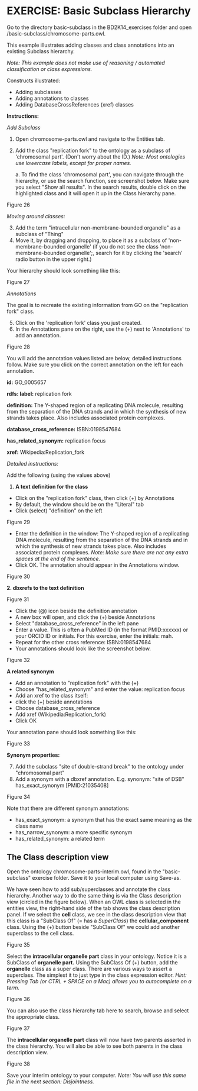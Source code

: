 # EXERCISE: Basic Subclass Hierarchy

Go to the directory basic-subclass in the BD2K14\_exercises folder and open /basic-subclass/chromosome-parts.owl.

This example illustrates adding classes and class annotations into an existing Subclass hierarchy.

_Note: This example does not make use of reasoning / automated classification or class expressions._

Constructs illustrated:

 - Adding subclasses
 - Adding annotations to classes
 - Adding DatabaseCrossReferences (xref) classes

**Instructions:**

_Add Subclass_
1. Open chromosome-parts.owl and navigate to the Entities tab.
2. Add the class "replication fork" to the ontology as a subclass of 'chromosomal part'. (Don't worry about the ID.) _Note: Most ontologies use lowercase labels, except for proper names._
    
    a. To find the class 'chromosomal part', you can navigate through the hierarchy, or use the search function, see screenshot below. Make sure you select "Show all results". In the search results, double click on the highlighted class and it will open it up in the Class hierarchy pane.

Figure 26

_Moving around classes:_

3. Add the term "intracellular non-membrane-bounded organelle" as a subclass of "Thing"
4. Move it, by dragging and dropping, to place it as a subclass of 'non-membrane-bounded organelle' (if you do not see the class 'non-membrane-bounded organelle';, search for it by clicking the 'search' radio button in the upper right.)

Your hierarchy should look something like this:

Figure 27

_Annotations_

The goal is to recreate the existing information from GO on the "replication fork" class.

5. Click on the 'replication fork' class you just created.
6. In the Annotations pane on the right, use the (+) next to 'Annotations' to add an annotation.

Figure 28

You will add the annotation values listed are below, detailed instructions follow. Make sure you click on the correct annotation on the left for each annotation.

**id:** GO\_0005657

**rdfs: label:** replication fork

**definition:** The Y-shaped region of a replicating DNA molecule, resulting from the separation of the DNA strands and in which the synthesis of new strands takes place. Also includes associated protein complexes.

**database\_cross\_reference:** ISBN:0198547684

**has\_related\_synonym:** replication focus

**xref:** Wikipedia:Replication\_fork

_Detailed instructions:_

Add the following (using the values above)

1. **A text definition for the class**
- Click on the "replication fork" class, then click (+) by Annotations
- By default, the window should be on the "Literal" tab
- Click (select) "definition" on the left

Figure 29

- Enter the definition in the window: The Y-shaped region of a replicating DNA molecule, resulting from the separation of the DNA strands and in which the synthesis of new strands takes place. Also includes associated protein complexes. _Note: Make sure there are not any extra spaces at the end of the sentence._
- Click OK. The annotation should appear in the Annotations window.

Figure 30

**2. dbxrefs to the text definition**

Figure 31

- Click the (@) icon beside the definition annotation
- A new box will open, and click the (+) beside Annotations
- Select "database\_cross\_reference" in the left pane
- Enter a value. This is often a PubMed ID (in the format PMID:xxxxxx) or your ORCID ID or initials. For this exercise, enter the initials: mah.
- Repeat for the other cross reference: ISBN:0198547684
- Your annotations should look like the screenshot below.

 Figure 32

**A related synonym**

- Add an annotation to "replication fork" with the (+)
- Choose "has\_related\_synonym" and enter the value: replication focus
- Add an xref to the class itself:
- click the (+) beside annotations
- Choose database\_cross\_reference
- Add xref (Wikipedia:Replication\_fork)
- Click OK

Your annotation pane should look something like this:

Figure 33

**Synonym properties:**

7. Add the subclass "site of double-strand break" to the ontology under "chromosomal part"
8. Add a synonym with a dbxref annotation. E.g. synonym: "site of DSB" has\_exact\_synonym [PMID:21035408]

Figure 34

Note that there are different synonym annotations:
- has\_exact\_synonym: a synonym that has the exact same meaning as the class name
- has\_narrow\_synonym: a more specific synonym
- has\_related\_synonym: a related term

## The Class description view

Open the ontology chromosome-parts-interim.owl, found in the "basic-subclass" exercise folder.  Save it to your local computer using Save-as.

We have seen how to add sub/superclasses and annotate the class hierarchy. Another way to do the same thing is via the Class description view (circled in the figure below). When an OWL class is selected in the entities view, the right-hand side of the tab shows the class description panel. If we select the **cell** class, we see in the class description view that this class is a "SubClass Of" (= has a _SuperClass_) the **cellular\_component** class. Using the (+) button beside "SubClass Of" we could add another superclass to the cell class.

Figure 35

Select the **intracellular organelle part** class in your ontology. Notice it is a SubClass of **organelle part.** Using the SubClass Of (+) button, add the **organelle** class as a super class. There are various ways to assert a superclass. The simplest it to just type in the class expression editor. _Hint: Pressing Tab (or CTRL + SPACE on a Mac) allows you to autocomplete on a term._

Figure 36

You can also use the class hierarchy tab here to search, browse and select the appropriate class.

Figure 37

The **intracellular organelle part** class will now have two parents asserted in the class hierarchy. You will also be able to see both parents in the class description view.

Figure 38

Save your interim ontology to your computer. _Note: You will use this same file in the next section: Disjointness._
